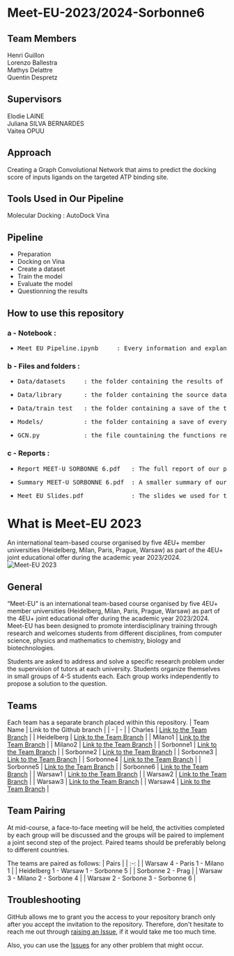 
# Meet-EU-2023/2024-Sorbonne6

## Team Members
Henri Guillon   
Lorenzo Ballestra  
Mathys Delattre  
Quentin Despretz  
## Supervisors
Elodie LAINE  
Juliana SILVA BERNARDES  
Vaitea OPUU  
## Approach 
Creating a Graph Convolutional Network that aims to predict the docking score of inputs ligands on the targeted ATP binding site.
## Tools Used in Our Pipeline
Molecular Docking : AutoDock Vina
## Pipeline
- Preparation 
- Docking on Vina
- Create a dataset
- Train the model
- Evaluate the model
- Questionning the results
## How to use this repository
### a - Notebook :
- <pre>Meet_EU_Pipeline.ipynb     : Every information and explanation is inside this notebook. It contains the code to run our experiments.  </pre>

### b - Files and folders :
- <pre>Data/datasets     : the folder containing the results of our pre-precessed data put into datasets.csv </pre>
- <pre>Data/library      : the folder containing the source dataset with pre-selected potential ligands </pre>
- <pre>Data/train_test   : the folder containing a save of the training and testing sets that were used for the corresponding models </pre>
- <pre>Models/           : the folder containing a save of every model we trained</pre>
- <pre>GCN.py            : the file countaining the functions related to the Graph Convolutional Network</pre>

### c - Reports :
- <pre>Report_MEET-U_SORBONNE_6.pdf   : The full report of our project </pre>
- <pre>Summary_MEET-U_SORBONNE_6.pdf  : A smaller summary of our project. </pre>
- <pre>Meet_EU_Slides.pdf             : The slides we used for the presentation of our project </pre>



# What is Meet-EU 2023

An international team-based course organised by five 4EU+ member universities (Heidelberg, Milan, Paris, Prague, Warsaw) as part of the 4EU+ joint educational offer during the academic year 2023/2024.
![Meet-EU 2023](https://cu-bioinformatics.github.io/meet-eu-2023/assets/img/4eu.png)

## General
 “Meet-EU” is an international team-based course organised by five 4EU+ member universities (Heidelberg, Milan, Paris, Prague, Warsaw) as part of the 4EU+ joint educational offer during the academic year 2023/2024. Meet-EU has been designed to promote interdisciplinary training through research and welcomes students from different disciplines, from computer science, physics and mathematics to chemistry, biology and biotechnologies. 

 Students are asked to address and solve a specific research problem under the supervision of tutors at each university. Students organize themselves in small groups of 4-5 students each. Each group works independently to propose a solution to the question. 

 ## Teams
 Each team has a separate branch placed within this repository.
| Team Name | Link to the Github branch |
| - | - |
| Charles | [Link to the Team Branch](https://github.com/cu-bioinformatics/meet-eu-2023-projects/tree/Charles) |
| Heidelberg | [Link to the Team Branch](https://github.com/cu-bioinformatics/meet-eu-2023-projects/tree/Heidelberg) |
| Milano1 | [Link to the Team Branch](https://github.com/cu-bioinformatics/meet-eu-2023-projects/tree/Milano1) |
| Milano2 | [Link to the Team Branch](https://github.com/cu-bioinformatics/meet-eu-2023-projects/tree/Milano2) |
| Sorbonne1 | [Link to the Team Branch](https://github.com/cu-bioinformatics/meet-eu-2023-projects/tree/Sorbonne1) |
| Sorbonne2 | [Link to the Team Branch](https://github.com/cu-bioinformatics/meet-eu-2023-projects/tree/Sorbonne2) |
| Sorbonne3 | [Link to the Team Branch](https://github.com/cu-bioinformatics/meet-eu-2023-projects/tree/Sorbonne3) |
| Sorbonne4 | [Link to the Team Branch](https://github.com/cu-bioinformatics/meet-eu-2023-projects/tree/Sorbonne4) |
| Sorbonne5 | [Link to the Team Branch](https://github.com/cu-bioinformatics/meet-eu-2023-projects/tree/Sorbonne5) |
| Sorbonne6 | [Link to the Team Branch](https://github.com/cu-bioinformatics/meet-eu-2023-projects/tree/Sorbonne6) |
| Warsaw1 | [Link to the Team Branch](https://github.com/cu-bioinformatics/meet-eu-2023-projects/tree/Warsaw1) |
| Warsaw2 | [Link to the Team Branch](https://github.com/cu-bioinformatics/meet-eu-2023-projects/tree/Warsaw2) |
| Warsaw3 | [Link to the Team Branch](https://github.com/cu-bioinformatics/meet-eu-2023-projects/tree/Warsaw3) |
| Warsaw4 | [Link to the Team Branch](https://github.com/cu-bioinformatics/meet-eu-2023-projects/tree/Warsaw4) |
## Team Pairing
At mid-course, a face-to-face meeting will be held, the activities completed by each group will be discussed and the groups will be paired to implement a joint second step of the project. Paired teams should be preferably belong to different countries. 

The teams are paired as follows:
| Pairs |
| :-: |
| Warsaw 4 - Paris 1 - Milano 1 |
| Heidelberg 1 - Warsaw 1 - Sorbonne 5 |
| Sorbonne 2 - Prag |
| Warsaw 3 - Milano 2 - Sorbone 4 |
| Warsaw 2 - Sorbone 3 - Sorbonne 6 |

## Troubleshooting
GitHub allows me to grant you the access to your repository branch only after you accept the invitation to the repository. Therefore, don't hesitate to reach me out through [raising an Issue](https://github.com/cu-bioinformatics/meet-eu-2023-projects/issues), if it would take me too much time. 

Also, you can use the [Issues](https://github.com/cu-bioinformatics/meet-eu-2023-projects/issues) for any other problem that might occur.
